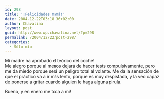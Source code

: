 ```yaml
---
id: 298
title: '¡Felicidades mamá!'
date: 2004-12-22T03:18:36+02:00
author: Chavalina
layout: post
guid: http://www.wp.chavalina.net/?p=298
permalink: /2004/12/22/post-298/
categories:
  - Sólo mío
---
```

Mi madre ha aprobado el teórico del coche!  
Me alegro porque al menos dejará de hacer tests compulsivamente, pero me da miedo porque será un peligro total al volante. Me da la sensación de que el práctico va a ir más lento, porque es muy despistada, y la veo capaz de ponerse a gritar cuando alguien le haga alguna pirula.

Bueno, y en enero me toca a mi!